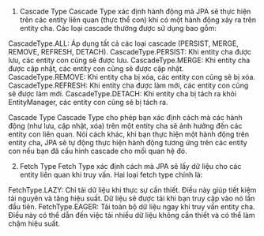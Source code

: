 1. Cascade Type
   Cascade Type xác định hành động mà JPA sẽ thực hiện trên các entity liên quan (thực thể con) khi có một hành động xảy ra trên entity cha. Các loại cascade thường được sử dụng bao gồm:

CascadeType.ALL: Áp dụng tất cả các loại cascade (PERSIST, MERGE, REMOVE, REFRESH, DETACH).
CascadeType.PERSIST: Khi entity cha được lưu, các entity con cũng sẽ được lưu.
CascadeType.MERGE: Khi entity cha được cập nhật, các entity con cũng sẽ được cập nhật.
CascadeType.REMOVE: Khi entity cha bị xóa, các entity con cũng sẽ bị xóa.
CascadeType.REFRESH: Khi entity cha được làm mới, các entity con cũng sẽ được làm mới.
CascadeType.DETACH: Khi entity cha bị tách ra khỏi EntityManager, các entity con cũng sẽ bị tách ra.

Cascade Type
Cascade Type cho phép bạn xác định cách mà các hành động 
(như lưu, cập nhật, xóa) trên một entity cha sẽ ảnh hưởng đến các entity con liên quan. 
Nói cách khác, khi bạn thực hiện một hành động trên entity cha,
JPA sẽ tự động thực hiện hành động tương ứng trên các entity con nếu bạn đã cấu hình cascade cho mối quan hệ đó.

2. Fetch Type
   Fetch Type xác định cách mà JPA sẽ lấy dữ liệu cho các entity liên quan khi truy vấn. Hai loại fetch type chính là:

FetchType.LAZY: Chỉ tải dữ liệu khi thực sự cần thiết. Điều này giúp tiết kiệm tài nguyên và tăng hiệu suất. Dữ liệu sẽ được tải khi bạn truy cập vào nó lần đầu tiên.
FetchType.EAGER: Tải toàn bộ dữ liệu ngay khi truy vấn entity cha. Điều này có thể dẫn đến việc tải nhiều dữ liệu không cần thiết và có thể làm chậm hiệu suất.


